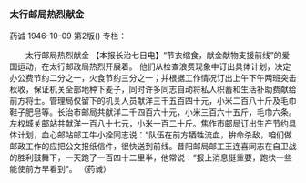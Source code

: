 ### 太行邮局热烈献金
药诚
1946-10-09
第2版()
专栏：

　　太行邮局热烈献金
    【本报长治七日电】“节衣缩食，献金献物支援前线”的爱国运动，在太行邮政局热烈开展着。
    他们从检查浪费现象中订出具体计划，决定办公费节约二分之一，火食节约三分之一；并根据工作情况订出上午下午两班突击秋收，保证机关全部地种下麦子，同时许多同志自动将私人积蓄和生活补助费献给前方将士。管理局仅留下的机关人员献洋三千五百四十元，小米二百八十斤及毛巾鞋子肥皂等。长治市邮局共献洋二千四百六十元，小米三百六十五斤，毛巾六条。左权城关邮站共献洋一百八十七元，小米一百二十斤。焦作市邮局订出生产节约具体计划，血心邮站邮工牛小拴同志说：“队伍在前方牺牲流血，拚命杀敌，咱们做邮政工作的应把公文报纸信件，很快送到前线。昔阳邮局邮工王连喜同志在自卫战的胜利鼓舞下，一天跑了一百四十二里半，他常说：“报上消息挺重要，跑快一些能使前方早看到”。   （药诚）
